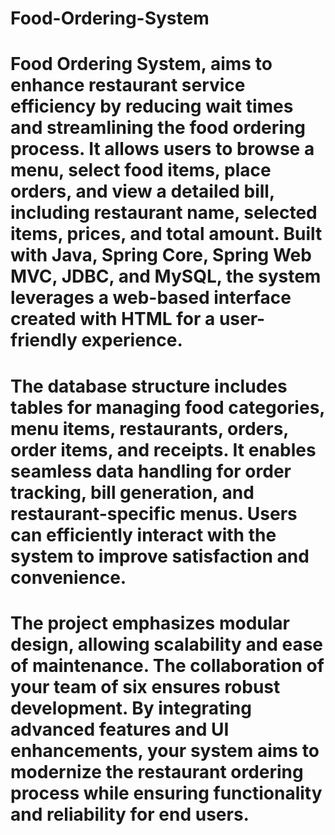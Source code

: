  # Food-Ordering-System




 # Food Ordering System, aims to enhance restaurant service efficiency by reducing wait times and streamlining the food ordering process. It allows users to browse a menu, select food items, place orders, and view a detailed bill, including restaurant name, selected items, prices, and total amount. Built with Java, Spring Core, Spring Web MVC, JDBC, and MySQL, the system leverages a web-based interface created with HTML for a user-friendly experience.

# The database structure includes tables for managing food categories, menu items, restaurants, orders, order items, and receipts. It enables seamless data handling for order tracking, bill generation, and restaurant-specific menus. Users can efficiently interact with the system to improve satisfaction and convenience.

# The project emphasizes modular design, allowing scalability and ease of maintenance. The collaboration of your team of six ensures robust development. By integrating advanced features and UI enhancements, your system aims to modernize the restaurant ordering process while ensuring functionality and reliability for end users.

<!--
# DB - Design...


-- Step 1: Create the new database
CREATE DATABASE FoodOrderingSystem;

-- Step 2: Use the new database
USE FoodOrderingSystem;

-- Step 3: Create tables in the correct order

-- Create the Customer table first, since it will be referenced by the Orders table
CREATE TABLE Customer (
    customer_id INT AUTO_INCREMENT PRIMARY KEY,
    customer_name VARCHAR(100) NOT NULL,
    password VARCHAR(255) NOT NULL, -- Storing hashed passwords
    mobile VARCHAR(15) NOT NULL UNIQUE,
    email VARCHAR(100) NOT NULL UNIQUE
);

-- Create the Restaurant table
CREATE TABLE Restaurant (
    restaurant_id INT AUTO_INCREMENT PRIMARY KEY,
    restaurant_name VARCHAR(100) NOT NULL
);

-- Create the Food_Category table
CREATE TABLE Food_Category (
    category_id INT AUTO_INCREMENT PRIMARY KEY,
    category_name VARCHAR(100) NOT NULL
);

-- Create the Menu table
CREATE TABLE Menu (
    item_id INT AUTO_INCREMENT PRIMARY KEY,
    item_name VARCHAR(100) NOT NULL,
    price DECIMAL(10, 2) NOT NULL,
    restaurant_id INT NOT NULL,
    category_id INT NOT NULL,
    FOREIGN KEY (restaurant_id) REFERENCES Restaurant(restaurant_id),
    FOREIGN KEY (category_id) REFERENCES Food_Category(category_id)
);

-- Create the Orders table, referencing Customer and Restaurant
CREATE TABLE Orders (
    order_id INT AUTO_INCREMENT PRIMARY KEY,
    ordered_time TIMESTAMP DEFAULT CURRENT_TIMESTAMP,
    restaurant_id INT NOT NULL,
    customer_id INT NOT NULL,
    total_amount DECIMAL(10, 2) NOT NULL,
    status VARCHAR(50) NOT NULL,
    FOREIGN KEY (restaurant_id) REFERENCES Restaurant(restaurant_id),
    FOREIGN KEY (customer_id) REFERENCES Customer(customer_id)
);

-- Create the Order_Items table, referencing Orders and Menu
CREATE TABLE Order_Items (
    order_item_id INT AUTO_INCREMENT PRIMARY KEY,
    order_id INT NOT NULL,
    item_id INT NOT NULL,
    quantity INT NOT NULL,
    amount DECIMAL(10, 2) NOT NULL,
    FOREIGN KEY (order_id) REFERENCES Orders(order_id),
    FOREIGN KEY (item_id) REFERENCES Menu(item_id)
);

-- Create the Receipt table, referencing Orders
CREATE TABLE Receipt (
    receipt_id INT AUTO_INCREMENT PRIMARY KEY,
    order_id INT NOT NULL,
    FOREIGN KEY (order_id) REFERENCES Orders(order_id)
);


INSERT INTO Customer (customer_name, password, mobile, email) VALUES
('Aarav Sharma', 'Aarav@123', '9876543210', 'aarav.sharma@gmail.com'),
('Aditi Gupta', 'Aditi@123', '9876543211', 'aditi.gupta@yahoo.com'),
('Vihaan Singh', 'Vihaan@123', '9876543212', 'vihaan.singh@outlook.com'),
('Ananya Verma', 'Ananya@123', '9876543213', 'ananya.verma@rediffmail.com'),
('Rohan Mehta', 'Rohan@123', '9876543214', 'rohan.mehta@gmail.com'),
('Isha Patel', 'Isha@123', '9876543215', 'isha.patel@yahoo.com'),
('Aryan Joshi', 'Aryan@123', '9876543216', 'aryan.joshi@outlook.com'),
('Kavya Das', 'Kavya@123', '9876543217', 'kavya.das@rediffmail.com'),
('Aditya Malhotra', 'Aditya@123', '9876543218', 'aditya.malhotra@gmail.com'),
('Sanya Bhatia', 'Sanya@123', '9876543219', 'sanya.bhatia@yahoo.com'),
('Yash Jain', 'Yash@123', '9876543220', 'yash.jain@outlook.com'),
('Meera Desai', 'Meera@123', '9876543221', 'meera.desai@rediffmail.com'),
('Dhruv Reddy', 'Dhruv@123', '9876543222', 'dhruv.reddy@gmail.com'),
('Riya Nair', 'Riya@123', '9876543223', 'riya.nair@yahoo.com'),
('Kabir Rao', 'Kabir@123', '9876543224', 'kabir.rao@outlook.com'),
('Tanya Iyer', 'Tanya@123', '9876543225', 'tanya.iyer@rediffmail.com'),
('Nikhil Menon', 'Nikhil@123', '9876543226', 'nikhil.menon@gmail.com'),
('Sneha Pillai', 'Sneha@123', '9876543227', 'sneha.pillai@yahoo.com'),
('Arjun Chawla', 'Arjun@123', '9876543228', 'arjun.chawla@outlook.com'),
('Simran Chopra', 'Simran@123', '9876543229', 'simran.chopra@rediffmail.com'),
('Rajesh Kumar', 'Rajesh@123', '9876543230', 'rajesh.kumar@gmail.com'),
('Pooja Singh', 'Pooja@123', '9876543231', 'pooja.singh@yahoo.com'),
('Kunal Sharma', 'Kunal@123', '9876543232', 'kunal.sharma@outlook.com'),
('Naina Gupta', 'Naina@123', '9876543233', 'naina.gupta@rediffmail.com'),
('Siddharth Patel', 'Siddharth@123', '9876543234', 'siddharth.patel@gmail.com'),
('Anjali Mehta', 'Anjali@123', '9876543235', 'anjali.mehta@yahoo.com'),
('Rohit Malhotra', 'Rohit@123', '9876543236', 'rohit.malhotra@outlook.com'),
('Priya Das', 'Priya@123', '9876543237', 'priya.das@rediffmail.com'),
('Ashish Joshi', 'Ashish@123', '9876543238', 'ashish.joshi@gmail.com'),
('Maya Bhatia', 'Maya@123', '9876543239', 'maya.bhatia@yahoo.com'),
('Saurabh Jain', 'Saurabh@123', '9876543240', 'saurabh.jain@outlook.com'),
('Ira Desai', 'Ira@123', '9876543241', 'ira.desai@rediffmail.com'),
('Harsh Reddy', 'Harsh@123', '9876543242', 'harsh.reddy@gmail.com'),
('Neha Nair', 'Neha@123', '9876543243', 'neha.nair@yahoo.com'),
('Manav Rao', 'Manav@123', '9876543244', 'manav.rao@outlook.com'),
('Pallavi Iyer', 'Pallavi@123', '9876543245', 'pallavi.iyer@rediffmail.com'),
('Vivek Menon', 'Vivek@123', '9876543246', 'vivek.menon@gmail.com'),
('Ruchi Pillai', 'Ruchi@123', '9876543247', 'ruchi.pillai@yahoo.com'),
('Samarth Chawla', 'Samarth@123', '9876543248', 'samarth.chawla@outlook.com'),
('Ayesha Chopra', 'Ayesha@123', '9876543249', 'ayesha.chopra@rediffmail.com'),
('Karan Kumar', 'Karan@123', '9876543250', 'karan.kumar@gmail.com'),
('Divya Singh', 'Divya@123', '9876543251', 'divya.singh@yahoo.com'),
('Varun Sharma', 'Varun@123', '9876543252', 'varun.sharma@outlook.com'),
('Snehal Gupta', 'Snehal@123', '9876543253', 'snehal.gupta@rediffmail.com'),
('Raghav Patel', 'Raghav@123', '9876543254', 'raghav.patel@gmail.com'),
('Saloni Mehta', 'Saloni@123', '9876543255', 'saloni.mehta@yahoo.com'),
('Tushar Malhotra', 'Tushar@123', '9876543256', 'tushar.malhotra@outlook.com'),
('Ishita Das', 'Ishita@123', '9876543257', 'ishita.das@rediffmail.com'),
('Akshay Joshi', 'Akshay@123', '9876543258', 'akshay.joshi@gmail.com'),
('Radhika Bhatia', 'Radhika@123', '9876543259', 'radhika.bhatia@yahoo.com'),
('Vikas Jain', 'Vikas@123', '9876543260', 'vikas.jain@outlook.com'),
('Ritu Desai', 'Ritu@123', '9876543261', 'ritu.desai@rediffmail.com'),
('Keshav Reddy', 'Keshav@123', '9876543262', 'keshav.reddy@gmail.com'),
('Payal Nair', 'Payal@123', '9876543263', 'payal.nair@yahoo.com'),
('Arman Rao', 'Arman@123', '9876543264', 'arman.rao@outlook.com'),
('Sonal Iyer', 'Sonal@123', '9876543265', 'sonal.iyer@rediffmail.com');

select * from Customer;

INSERT INTO Food_Category (category_name) VALUES 
('Biryanis'),
('Curries'),
('Snacks'),
('Sweets'),
('Breakfast'),
('Rice Dishes'),
('Street Food'),
('Chutneys'),
('Dosas'),
('Breads'),
('Soups'),
('Pasta'),
('Pizzas'),
('Beverages'),
('Salads'),
('Seafood'),
('Sandwiches'),
('Grills'),
('Burgers'),
('Wraps'),
('Desserts'),
('Ice Creams'),
('Fruits'),
('Appetizers'),
('Vegetarian'),
('Shakes'),
('Mocktails'),
('Smoothies'),
('Waffles'),
('Noodles'),
('Fried Rice'),
('Tandoori'),
('Rolls'),
('Pickles'),
('Spicy Curries'),
('Hot Drinks'),
('Cold Drinks'),
('Pastries'),
('Muffins'),
('Cupcakes'),
('Healthy Bowls'),
('Kebabs'),
('Meat Platters'),
('Sushi'),
('Roti'),
('Pakoras'),
('Dumplings'),
('Chaats'),
('Idlis'),
('Pancakes'),
('Stews'),
('Casseroles'),
('Pies'),
('Tarts'),
('Gourmet Platters'),
('Falafels'),
('Stuffed Parathas'),
('Gravy Dishes'),
('Baked Goods'),
('Croissants'),
('Tacos'),
('Nachos'),
('Quesadillas'),
('Spring Rolls'),
('Hot Pot'),
('Crepes'),
('Barbecue'),
('Steaks'),
('Brownies'),
('Energy Bars'),
('Healthy Salads'),
('Mediterranean Dishes'),
('Asian Delights'),
('Fusion Foods');

INSERT INTO Restaurant (restaurant_name) VALUES 
('Hyderabad House'),
('Spicy Delight'),
('Kakatiya Dhaba'),
('Nizami Biryani House'),
('Deccan Spice'),
('Nandini Restaurant'),
('Royal Restaurant'),
('Chennai Chettinad'),
('Biryani Blues'),
('Tandoor Villa'),

('Saffron Kitchen'),
('Taste of Hyderabad'),
('Zaiqa Restaurant'),
('Grill House'),
('Biryani King'),
('Curry Leaf'),
('Saffron Flavors'),
('Deccan Food Court'),
('Hyderabadi Zaika'),
('Biryani Paradise'),

('Tandoori Nights'),
('Spice Route'),
('Hyderabad Tadka'),
('Biryani Hut'),
('Golden Harvest'),
('Salad Express'),
('Karan Kitchen'),
('Kadai Corner'),
('Grill Junction'),
('Dining Delight'),

('Flavor Fusion'),
('Spice It Up'),
('Delicious Dishes'),
('Chutney Street'),
('Foodie Heaven'),
('Eat Street'),
('Culinary Corner'),
('Ruchi Restaurant'),
('Taste Junction'),
('The Biryani Project'),

('Paradise Restro'),
('Masala Magic'),
('Shahi Darbar'),
('Curry Paradise'),
('Kitchen Express'),
('Food Fusion'),
('Zaiqa e Hyderabad'),
('Nizam Delight'),
('Punjabi Kitchen'),
('Hyderabadi Thali'),

('Bawarchi Delight'),
('Pista House'),
('Mehfil Restaurant'),
('Shadab Hotel'),
('Four Seasons'),
('Sarvi Bakers and Restaurant'),
('Hotel Grand'),
('Café Bahar'),
('Alpha Hotel'),
('Paradise Biryani'),

('Biryani by Kilo'),
('Chicha’s'),
('Pakwaan Grand'),
('Mandil Restaurant'),
('Royal Spice Kitchen'),
('Minerva Grand'),
('Hotel Green Park'),
('Sultan’s Kitchen'),
('Charminar Dine Inn'),
('Taste of Deccan'),

('Malgudi Days'),
('Gufaa Ohri’s'),
('Jewel of Nizam'),
('Firdaus'),
('Golconda Pavilion'),
('The Water Front'),
('Karachi Bakery Café'),
('The Fisherman’s Wharf'),
('Vivaha Bhojanambu'),
('Ohri’s Tansen'),

('Deccan Pavilion'),
('Mandi King'),
('Biryani Zone'),
('Zaika Hyderabadi'),
('Mehboob’s Kitchen'),
('Hotel Ajwa'),
('Chai Pani'),
('Irani Chai Café'),
('The Masala House'),
('Ruh Biryani'),

('Dawat-e-Khaas'),
('Shahi Degh'),
('Patiala Junction'),
('Nawab’s Feast'),
('Moghal’s Delight'),
('Zaika Zaaviya'),
('Deccan Delights'),
('Dil-E-Nawab'),
('The Spicy Affair'),
('Dine-In Deccan'),

('Haleem Junction'),
('Falaknuma Flavors'),
('King’s Kitchen'),
('Pearl City Biryani'),
('Charminar Treats'),
('Old City Feast'),
('Qutb Shahi Kitchen'),
('Begum’s Biryani'),
('Irani Delight'),
('Shahi Bhojan'),

('Hyderabad Treat'),
('Deccan Aroma'),
('Royal Zaika'),
('Zahedi’s Kitchen'),
('Shan-e-Hyderabad'),
('Nawab’s Delight'),
('Legacy of Nizams'),
('Biryani Express'),
('Deccan Heritage Kitchen'),
('Golden Hyderabadi Flavors');


-- Insert Menu Items for Restaurants

INSERT INTO Menu (item_name, price, restaurant_id, category_id) VALUES
-- For Biryani Restaurants
('Hyderabadi Biryani', 320.00, 1, 1),
('Dum Biryani', 350.00, 2, 1),
('Egg Biryani', 250.00, 3, 1),
('Mutton Biryani', 400.00, 4, 1),
('Paneer Biryani', 280.00, 5, 1),
('Keema Biryani', 330.00, 6, 1),
('Prawn Biryani', 350.00, 7, 1),
('Ambur Biryani', 310.00, 8, 1),
('Veg Biryani', 220.00, 9, 1),
('Chicken Biryani', 330.00, 10, 1),

-- For Curry Restaurants
('Chicken Curry', 280.00, 11, 2),
('Mutton Curry', 350.00, 12, 2),
('Paneer Butter Masala', 220.00, 13, 2),
('Dal Tadka', 160.00, 14, 2),
('Prawn Curry', 380.00, 15, 2),
('Fish Curry', 350.00, 16, 2),
('Kadai Chicken', 290.00, 17, 2),
('Shahi Paneer', 260.00, 18, 2),
('Chettinad Curry', 300.00, 19, 2),
('Methi Thepla Curry', 220.00, 20, 2),

-- For Snacks and Street Food Restaurants
('Pani Puri', 50.00, 21, 3),
('Vada Pav', 40.00, 22, 3),
('Bhel Puri', 60.00, 23, 3),
('Aloo Tikki', 90.00, 24, 3),
('Dahi Puri', 80.00, 25, 3),
('Masala Fries', 120.00, 26, 3),
('Pav Bhaji', 110.00, 27, 3),
('Samosa', 50.00, 28, 3),
('Corn and Cheese Balls', 140.00, 29, 3),
('Chaat', 100.00, 30, 3),

-- For Sweets Restaurants
('Rasgulla', 50.00, 31, 4),
('Gulab Jamun', 60.00, 32, 4),
('Mysore Pak', 120.00, 33, 4),
('Ladoo', 60.00, 34, 4),
('Barfi', 100.00, 35, 4),
('Peda', 80.00, 36, 4),
('Kaju Katli', 150.00, 37, 4),
('Jalebi', 70.00, 38, 4),
('Halwa', 90.00, 39, 4),
('Rabri', 100.00, 40, 4),

-- For Breakfast Restaurants
('Masala Dosa', 120.00, 41, 5),
('Idli Sambar', 80.00, 42, 5),
('Upma', 70.00, 43, 5),
('Poha', 60.00, 44, 5),
('Aloo Paratha', 90.00, 45, 5),
('Puri Bhaji', 100.00, 46, 5),
('Chole Bhature', 130.00, 47, 5),
('Oats', 80.00, 48, 5),
('Pancakes', 150.00, 49, 5),
('French Toast', 140.00, 50, 5),

-- For Rice Dishes Restaurants
('Fried Rice', 150.00, 1, 6),
('Sambar Rice', 120.00, 2, 6),
('Tomato Rice', 110.00, 3, 6),
('Puliyodarai', 100.00, 4, 6),
('Bisi Bele Bath', 120.00, 5, 6),
('Veg Pulao', 140.00, 6, 6),
('Lemon Rice', 110.00, 7, 6),
('Curd Rice', 100.00, 8, 6),
('Khichdi', 90.00, 9, 6),
('Tamarind Rice', 130.00, 10, 6),

-- For Grills Restaurants
('Tandoori Chicken', 250.00, 11, 7),
('Paneer Tikka', 220.00, 12, 7),
('Seekh Kebab', 280.00, 13, 7),
('Shami Kebab', 200.00, 14, 7),
('Tandoori Prawns', 300.00, 15, 7),
('Chicken Malai Tikka', 230.00, 16, 7),
('Grilled Fish', 350.00, 17, 7),
('Chicken Tikka', 220.00, 18, 7),
('Mutton Seekh Kebab', 280.00, 19, 7),
('Grilled Paneer', 220.00, 20, 7),

-- For Sandwiches Restaurants
('Veg Sandwich', 100.00, 21, 8),
('Cheese Sandwich', 120.00, 22, 8),
('Club Sandwich', 140.00, 23, 8),
('Grilled Veg Sandwich', 150.00, 24, 8),
('Grilled Cheese Sandwich', 180.00, 25, 8),
('Chicken Sandwich', 200.00, 26, 8),
('Chicken Cheese Sandwich', 220.00, 27, 8),
('Prawn Sandwich', 250.00, 28, 8),
('Egg Sandwich', 150.00, 29, 8),
('Tuna Sandwich', 240.00, 30, 8),

-- For Wraps Restaurants
('Chicken Shawarma', 220.00, 31, 9),
('Veg Wrap', 180.00, 32, 9),
('Paneer Wrap', 200.00, 33, 9),
('Falafel Wrap', 180.00, 34, 9),
('Mutton Shawarma', 250.00, 35, 9),
('Prawn Wrap', 280.00, 36, 9),
('Kebabs Wrap', 200.00, 37, 9),
('Chicken Caesar Wrap', 240.00, 38, 9),
('BBQ Chicken Wrap', 260.00, 39, 9),
('Grilled Veg Wrap', 220.00, 40, 9),

-- For Tacos and Nachos Restaurants
('Chicken Tacos', 180.00, 41, 10),
('Veg Tacos', 160.00, 42, 10),
('Fish Tacos', 220.00, 43, 10),
('Prawn Tacos', 250.00, 44, 10),
('Beef Tacos', 280.00, 45, 10),
('Cheese Nachos', 120.00, 46, 10),
('Beef Nachos', 140.00, 47, 10),
('Chicken Nachos', 150.00, 48, 10),
('Veg Nachos', 100.00, 49, 10),
('Loaded Nachos', 160.00, 50, 10);

INSERT INTO Orders (restaurant_id, customer_id, total_amount, status) VALUES
(1, 1, 1000.00, 'Completed'),
(1, 2, 1200.00, 'Pending'),
(1, 3, 900.00, 'Completed'),
(1, 4, 950.00, 'Cancelled'),
(1, 5, 1100.00, 'Completed'),
(1, 6, 1300.00, 'Pending'),
(1, 7, 850.00, 'Completed'),
(1, 8, 700.00, 'Completed'),
(1, 9, 950.00, 'Cancelled'),
(1, 10, 800.00, 'Completed'),

(2, 11, 1000.00, 'Completed'),
(2, 12, 1200.00, 'Pending'),
(2, 13, 900.00, 'Completed'),
(2, 14, 950.00, 'Cancelled'),
(2, 15, 1100.00, 'Completed'),
(2, 16, 1300.00, 'Pending'),
(2, 17, 850.00, 'Completed'),
(2, 18, 700.00, 'Completed'),
(2, 19, 950.00, 'Cancelled'),
(2, 20, 800.00, 'Completed'),

(3, 21, 1000.00, 'Completed'),
(3, 22, 1200.00, 'Pending'),
(3, 23, 900.00, 'Completed'),
(3, 24, 950.00, 'Cancelled'),
(3, 25, 1100.00, 'Completed'),
(3, 26, 1300.00, 'Pending'),
(3, 27, 850.00, 'Completed'),
(3, 28, 700.00, 'Completed'),
(3, 29, 950.00, 'Cancelled'),
(3, 30, 800.00, 'Completed'),

(4, 31, 1000.00, 'Completed'),
(4, 32, 1200.00, 'Pending'),
(4, 33, 900.00, 'Completed'),
(4, 34, 950.00, 'Cancelled'),
(4, 35, 1100.00, 'Completed'),
(4, 36, 1300.00, 'Pending'),
(4, 37, 850.00, 'Completed'),
(4, 38, 700.00, 'Completed'),
(4, 39, 950.00, 'Cancelled'),
(4, 40, 800.00, 'Completed'),

(5, 41, 1000.00, 'Completed'),
(5, 42, 1200.00, 'Pending'),
(5, 43, 900.00, 'Completed'),
(5, 44, 950.00, 'Cancelled'),
(5, 45, 1100.00, 'Completed'),
(5, 46, 1300.00, 'Pending'),
(5, 47, 850.00, 'Completed'),
(5, 48, 700.00, 'Completed'),
(5, 49, 950.00, 'Cancelled'),
(5, 50, 800.00, 'Completed'),

(6, 1, 1000.00, 'Completed'),
(6, 2, 1200.00, 'Pending'),
(6, 3, 900.00, 'Completed'),
(6, 4, 950.00, 'Cancelled'),
(6, 5, 1100.00, 'Completed'),
(6, 6, 1300.00, 'Pending'),
(6, 7, 850.00, 'Completed'),
(6, 8, 700.00, 'Completed'),
(6, 9, 950.00, 'Cancelled'),
(6, 10, 800.00, 'Completed'),



(7, 11, 1000.00, 'Completed'),
(7, 12, 1200.00, 'Pending'),
(7, 13, 900.00, 'Completed'),
(7, 14, 950.00, 'Cancelled'),
(7, 15, 1100.00, 'Completed'),
(7, 16, 1300.00, 'Pending'),
(7, 17, 850.00, 'Completed'),
(7, 18, 700.00, 'Completed'),
(7, 19, 950.00, 'Cancelled'),
(7, 20, 800.00, 'Completed');


-- For Restaurant 7
INSERT INTO Orders (restaurant_id, customer_id, total_amount, status) VALUES
(7, 1, 1000.00, 'Completed'),
(7, 2, 1200.00, 'Pending'),
(7, 3, 900.00, 'Completed'),
(7, 4, 950.00, 'Cancelled'),
(7, 5, 1100.00, 'Completed'),
(7, 6, 1300.00, 'Pending'),
(7, 7, 850.00, 'Completed'),
(7, 8, 700.00, 'Completed'),
(7, 9, 950.00, 'Cancelled'),
(7, 10, 800.00, 'Completed'),

-- For Restaurant 8
(8, 11, 1000.00, 'Completed'),
(8, 12, 1200.00, 'Pending'),
(8, 13, 900.00, 'Completed'),
(8, 14, 950.00, 'Cancelled'),
(8, 15, 1100.00, 'Completed'),
(8, 16, 1300.00, 'Pending'),
(8, 17, 850.00, 'Completed'),
(8, 18, 700.00, 'Completed'),
(8, 19, 950.00, 'Cancelled'),
(8, 20, 800.00, 'Completed'),

-- For Restaurant 9
(9, 21, 1000.00, 'Completed'),
(9, 22, 1200.00, 'Pending'),
(9, 23, 900.00, 'Completed'),
(9, 24, 950.00, 'Cancelled'),
(9, 25, 1100.00, 'Completed'),
(9, 26, 1300.00, 'Pending'),
(9, 27, 850.00, 'Completed'),
(9, 28, 700.00, 'Completed'),
(9, 29, 950.00, 'Cancelled'),
(9, 30, 800.00, 'Completed'),

-- For Restaurant 10
(10, 31, 1000.00, 'Completed'),
(10, 32, 1200.00, 'Pending'),
(10, 33, 900.00, 'Completed'),
(10, 34, 950.00, 'Cancelled'),
(10, 35, 1100.00, 'Completed'),
(10, 36, 1300.00, 'Pending'),
(10, 37, 850.00, 'Completed'),
(10, 38, 700.00, 'Completed'),
(10, 39, 950.00, 'Cancelled'),
(10, 40, 800.00, 'Completed'),

-- Repeat similarly for Restaurant 11 to 50
(11, 41, 1000.00, 'Completed'),
(11, 42, 1200.00, 'Pending'),
(11, 43, 900.00, 'Completed'),
(11, 44, 950.00, 'Cancelled'),
(11, 45, 1100.00, 'Completed'),
(11, 46, 1300.00, 'Pending'),
(11, 47, 850.00, 'Completed'),
(11, 48, 700.00, 'Completed'),
(11, 49, 950.00, 'Cancelled'),
(11, 50, 800.00, 'Completed'),

(12, 1, 1000.00, 'Completed'),
(12, 2, 1200.00, 'Pending'),
(12, 3, 900.00, 'Completed'),
(12, 4, 950.00, 'Cancelled'),
(12, 5, 1100.00, 'Completed'),
(12, 6, 1300.00, 'Pending'),
(12, 7, 850.00, 'Completed'),
(12, 8, 700.00, 'Completed'),
(12, 9, 950.00, 'Cancelled'),
(12, 10, 800.00, 'Completed'),


(13, 11, 1000.00, 'Completed'),
(13, 12, 1200.00, 'Pending'),
(13, 13, 900.00, 'Completed'),
(13, 14, 950.00, 'Cancelled'),
(13, 15, 1100.00, 'Completed'),
(13, 16, 1300.00, 'Pending'),
(13, 17, 850.00, 'Completed'),
(13, 18, 700.00, 'Completed'),
(13, 19, 950.00, 'Cancelled'),
(13, 20, 800.00, 'Completed');

-- For Restaurant 14
INSERT INTO Orders (restaurant_id, customer_id, total_amount, status) VALUES
(14, 1, 1000.00, 'Completed'),
(14, 2, 1200.00, 'Pending'),
(14, 3, 900.00, 'Completed'),
(14, 4, 950.00, 'Cancelled'),
(14, 5, 1100.00, 'Completed'),
(14, 6, 1300.00, 'Pending'),
(14, 7, 850.00, 'Completed'),
(14, 8, 700.00, 'Completed'),
(14, 9, 950.00, 'Cancelled'),
(14, 10, 800.00, 'Completed'),

-- For Restaurant 15
(15, 11, 1000.00, 'Completed'),
(15, 12, 1200.00, 'Pending'),
(15, 13, 900.00, 'Completed'),
(15, 14, 950.00, 'Cancelled'),
(15, 15, 1100.00, 'Completed'),
(15, 16, 1300.00, 'Pending'),
(15, 17, 850.00, 'Completed'),
(15, 18, 700.00, 'Completed'),
(15, 19, 950.00, 'Cancelled'),
(15, 20, 800.00, 'Completed'),

-- For Restaurant 16
(16, 21, 1000.00, 'Completed'),
(16, 22, 1200.00, 'Pending'),
(16, 23, 900.00, 'Completed'),
(16, 24, 950.00, 'Cancelled'),
(16, 25, 1100.00, 'Completed'),
(16, 26, 1300.00, 'Pending'),
(16, 27, 850.00, 'Completed'),
(16, 28, 700.00, 'Completed'),
(16, 29, 950.00, 'Cancelled'),
(16, 30, 800.00, 'Completed'),

-- For Restaurant 17
(17, 31, 1000.00, 'Completed'),
(17, 32, 1200.00, 'Pending'),
(17, 33, 900.00, 'Completed'),
(17, 34, 950.00, 'Cancelled'),
(17, 35, 1100.00, 'Completed'),
(17, 36, 1300.00, 'Pending'),
(17, 37, 850.00, 'Completed'),
(17, 38, 700.00, 'Completed'),
(17, 39, 950.00, 'Cancelled'),
(17, 40, 800.00, 'Completed'),

-- For Restaurant 18
(18, 41, 1000.00, 'Completed'),
(18, 42, 1200.00, 'Pending'),
(18, 43, 900.00, 'Completed'),
(18, 44, 950.00, 'Cancelled'),
(18, 45, 1100.00, 'Completed'),
(18, 46, 1300.00, 'Pending'),
(18, 47, 850.00, 'Completed'),
(18, 48, 700.00, 'Completed'),
(18, 49, 950.00, 'Cancelled'),
(18, 50, 800.00, 'Completed'),

-- For Restaurant 19
(19, 1, 1000.00, 'Completed'),
(19, 2, 1200.00, 'Pending'),
(19, 3, 900.00, 'Completed'),
(19, 4, 950.00, 'Cancelled'),
(19, 5, 1100.00, 'Completed'),
(19, 6, 1300.00, 'Pending'),
(19, 7, 850.00, 'Completed'),
(19, 8, 700.00, 'Completed'),
(19, 9, 950.00, 'Cancelled'),
(19, 10, 800.00, 'Completed'),

-- For Restaurant 20
(20, 11, 1000.00, 'Completed'),
(20, 12, 1200.00, 'Pending'),
(20, 13, 900.00, 'Completed'),
(20, 14, 950.00, 'Cancelled'),
(20, 15, 1100.00, 'Completed'),
(20, 16, 1300.00, 'Pending'),
(20, 17, 850.00, 'Completed'),
(20, 18, 700.00, 'Completed'),
(20, 19, 950.00, 'Cancelled'),
(20, 20, 800.00, 'Completed'),

-- For Restaurant 21
(21, 21, 1000.00, 'Completed'),
(21, 22, 1200.00, 'Pending'),
(21, 23, 900.00, 'Completed'),
(21, 24, 950.00, 'Cancelled'),
(21, 25, 1100.00, 'Completed'),
(21, 26, 1300.00, 'Pending'),
(21, 27, 850.00, 'Completed'),
(21, 28, 700.00, 'Completed'),
(21, 29, 950.00, 'Cancelled'),
(21, 30, 800.00, 'Completed'),

-- For Restaurant 22
(22, 31, 1000.00, 'Completed'),
(22, 32, 1200.00, 'Pending'),
(22, 33, 900.00, 'Completed'),
(22, 34, 950.00, 'Cancelled'),
(22, 35, 1100.00, 'Completed'),
(22, 36, 1300.00, 'Pending'),
(22, 37, 850.00, 'Completed'),
(22, 38, 700.00, 'Completed'),
(22, 39, 950.00, 'Cancelled'),
(22, 40, 800.00, 'Completed'),



(23, 41, 1000.00, 'Completed'),
(23, 42, 1200.00, 'Pending'),
(23, 43, 900.00, 'Completed'),
(23, 44, 950.00, 'Cancelled'),
(23, 45, 1100.00, 'Completed'),
(23, 46, 1300.00, 'Pending'),
(23, 47, 850.00, 'Completed'),
(23, 48, 700.00, 'Completed'),
(23, 49, 950.00, 'Cancelled'),
(23, 50, 800.00, 'Completed');

-- For Restaurant 24
INSERT INTO Orders (restaurant_id, customer_id, total_amount, status) VALUES
(24, 1, 1000.00, 'Completed'),
(24, 2, 1200.00, 'Pending'),
(24, 3, 900.00, 'Completed'),
(24, 4, 950.00, 'Cancelled'),
(24, 5, 1100.00, 'Completed'),
(24, 6, 1300.00, 'Pending'),
(24, 7, 850.00, 'Completed'),
(24, 8, 700.00, 'Completed'),
(24, 9, 950.00, 'Cancelled'),
(24, 10, 800.00, 'Completed'),

-- For Restaurant 25
(25, 11, 1000.00, 'Completed'),
(25, 12, 1200.00, 'Pending'),
(25, 13, 900.00, 'Completed'),
(25, 14, 950.00, 'Cancelled'),
(25, 15, 1100.00, 'Completed'),
(25, 16, 1300.00, 'Pending'),
(25, 17, 850.00, 'Completed'),
(25, 18, 700.00, 'Completed'),
(25, 19, 950.00, 'Cancelled'),
(25, 20, 800.00, 'Completed'),

-- For Restaurant 26
(26, 21, 1000.00, 'Completed'),
(26, 22, 1200.00, 'Pending'),
(26, 23, 900.00, 'Completed'),
(26, 24, 950.00, 'Cancelled'),
(26, 25, 1100.00, 'Completed'),
(26, 26, 1300.00, 'Pending'),
(26, 27, 850.00, 'Completed'),
(26, 28, 700.00, 'Completed'),
(26, 29, 950.00, 'Cancelled'),
(26, 30, 800.00, 'Completed'),

-- For Restaurant 27
(27, 31, 1000.00, 'Completed'),
(27, 32, 1200.00, 'Pending'),
(27, 33, 900.00, 'Completed'),
(27, 34, 950.00, 'Cancelled'),
(27, 35, 1100.00, 'Completed'),
(27, 36, 1300.00, 'Pending'),
(27, 37, 850.00, 'Completed'),
(27, 38, 700.00, 'Completed'),
(27, 39, 950.00, 'Cancelled'),
(27, 40, 800.00, 'Completed'),

-- For Restaurant 28
(28, 41, 1000.00, 'Completed'),
(28, 42, 1200.00, 'Pending'),
(28, 43, 900.00, 'Completed'),
(28, 44, 950.00, 'Cancelled'),
(28, 45, 1100.00, 'Completed'),
(28, 46, 1300.00, 'Pending'),
(28, 47, 850.00, 'Completed'),
(28, 48, 700.00, 'Completed'),
(28, 49, 950.00, 'Cancelled'),
(28, 50, 800.00, 'Completed'),

-- For Restaurant 29
(29, 1, 1000.00, 'Completed'),
(29, 2, 1200.00, 'Pending'),
(29, 3, 900.00, 'Completed'),
(29, 4, 950.00, 'Cancelled'),
(29, 5, 1100.00, 'Completed'),
(29, 6, 1300.00, 'Pending'),
(29, 7, 850.00, 'Completed'),
(29, 8, 700.00, 'Completed'),
(29, 9, 950.00, 'Cancelled'),
(29, 10, 800.00, 'Completed'),

-- For Restaurant 30
(30, 11, 1000.00, 'Completed'),
(30, 12, 1200.00, 'Pending'),
(30, 13, 900.00, 'Completed'),
(30, 14, 950.00, 'Cancelled'),
(30, 15, 1100.00, 'Completed'),
(30, 16, 1300.00, 'Pending'),
(30, 17, 850.00, 'Completed'),
(30, 18, 700.00, 'Completed'),
(30, 19, 950.00, 'Cancelled'),
(30, 20, 800.00, 'Completed'),

-- For Restaurant 31
(31, 21, 1000.00, 'Completed'),
(31, 22, 1200.00, 'Pending'),
(31, 23, 900.00, 'Completed'),
(31, 24, 950.00, 'Cancelled'),
(31, 25, 1100.00, 'Completed'),
(31, 26, 1300.00, 'Pending'),
(31, 27, 850.00, 'Completed'),
(31, 28, 700.00, 'Completed'),
(31, 29, 950.00, 'Cancelled'),
(31, 30, 800.00, 'Completed'),

-- For Restaurant 32
(32, 31, 1000.00, 'Completed'),
(32, 32, 1200.00, 'Pending'),
(32, 33, 900.00, 'Completed'),
(32, 34, 950.00, 'Cancelled'),
(32, 35, 1100.00, 'Completed'),
(32, 36, 1300.00, 'Pending'),
(32, 37, 850.00, 'Completed'),
(32, 38, 700.00, 'Completed'),
(32, 39, 950.00, 'Cancelled'),
(32, 40, 800.00, 'Completed'),


(33, 41, 1000.00, 'Completed'),
(33, 42, 1200.00, 'Pending'),
(33, 43, 900.00, 'Completed'),
(33, 44, 950.00, 'Cancelled'),
(33, 45, 1100.00, 'Completed'),
(33, 46, 1300.00, 'Pending'),
(33, 47, 850.00, 'Completed'),
(33, 48, 700.00, 'Completed'),
(33, 49, 950.00, 'Cancelled'),
(33, 50, 800.00, 'Completed');

-- For Restaurant 34
INSERT INTO Orders (restaurant_id, customer_id, total_amount, status) VALUES
(34, 1, 1000.00, 'Completed'),
(34, 2, 1200.00, 'Pending'),
(34, 3, 900.00, 'Completed'),
(34, 4, 950.00, 'Cancelled'),
(34, 5, 1100.00, 'Completed'),
(34, 6, 1300.00, 'Pending'),
(34, 7, 850.00, 'Completed'),
(34, 8, 700.00, 'Completed'),
(34, 9, 950.00, 'Cancelled'),
(34, 10, 800.00, 'Completed'),

-- For Restaurant 35
(35, 11, 1000.00, 'Completed'),
(35, 12, 1200.00, 'Pending'),
(35, 13, 900.00, 'Completed'),
(35, 14, 950.00, 'Cancelled'),
(35, 15, 1100.00, 'Completed'),
(35, 16, 1300.00, 'Pending'),
(35, 17, 850.00, 'Completed'),
(35, 18, 700.00, 'Completed'),
(35, 19, 950.00, 'Cancelled'),
(35, 20, 800.00, 'Completed'),

-- For Restaurant 36
(36, 21, 1000.00, 'Completed'),
(36, 22, 1200.00, 'Pending'),
(36, 23, 900.00, 'Completed'),
(36, 24, 950.00, 'Cancelled'),
(36, 25, 1100.00, 'Completed'),
(36, 26, 1300.00, 'Pending'),
(36, 27, 850.00, 'Completed'),
(36, 28, 700.00, 'Completed'),
(36, 29, 950.00, 'Cancelled'),
(36, 30, 800.00, 'Completed'),

-- For Restaurant 37
(37, 31, 1000.00, 'Completed'),
(37, 32, 1200.00, 'Pending'),
(37, 33, 900.00, 'Completed'),
(37, 34, 950.00, 'Cancelled'),
(37, 35, 1100.00, 'Completed'),
(37, 36, 1300.00, 'Pending'),
(37, 37, 850.00, 'Completed'),
(37, 38, 700.00, 'Completed'),
(37, 39, 950.00, 'Cancelled'),
(37, 40, 800.00, 'Completed'),

-- For Restaurant 38
(38, 41, 1000.00, 'Completed'),
(38, 42, 1200.00, 'Pending'),
(38, 43, 900.00, 'Completed'),
(38, 44, 950.00, 'Cancelled'),
(38, 45, 1100.00, 'Completed'),
(38, 46, 1300.00, 'Pending'),
(38, 47, 850.00, 'Completed'),
(38, 48, 700.00, 'Completed'),
(38, 49, 950.00, 'Cancelled'),
(38, 50, 800.00, 'Completed'),

-- For Restaurant 39
(39, 1, 1000.00, 'Completed'),
(39, 2, 1200.00, 'Pending'),
(39, 3, 900.00, 'Completed'),
(39, 4, 950.00, 'Cancelled'),
(39, 5, 1100.00, 'Completed'),
(39, 6, 1300.00, 'Pending'),
(39, 7, 850.00, 'Completed'),
(39, 8, 700.00, 'Completed'),
(39, 9, 950.00, 'Cancelled'),
(39, 10, 800.00, 'Completed'),

-- For Restaurant 40
(40, 11, 1000.00, 'Completed'),
(40, 12, 1200.00, 'Pending'),
(40, 13, 900.00, 'Completed'),
(40, 14, 950.00, 'Cancelled'),
(40, 15, 1100.00, 'Completed'),
(40, 16, 1300.00, 'Pending'),
(40, 17, 850.00, 'Completed'),
(40, 18, 700.00, 'Completed'),
(40, 19, 950.00, 'Cancelled'),
(40, 20, 800.00, 'Completed'),

-- For Restaurant 41
(41, 21, 1000.00, 'Completed'),
(41, 22, 1200.00, 'Pending'),
(41, 23, 900.00, 'Completed'),
(41, 24, 950.00, 'Cancelled'),
(41, 25, 1100.00, 'Completed'),
(41, 26, 1300.00, 'Pending'),
(41, 27, 850.00, 'Completed'),
(41, 28, 700.00, 'Completed'),
(41, 29, 950.00, 'Cancelled'),
(41, 30, 800.00, 'Completed'),

-- For Restaurant 42
(42, 31, 1000.00, 'Completed'),
(42, 32, 1200.00, 'Pending'),
(42, 33, 900.00, 'Completed'),
(42, 34, 950.00, 'Cancelled'),
(42, 35, 1100.00, 'Completed'),
(42, 36, 1300.00, 'Pending'),
(42, 37, 850.00, 'Completed'),
(42, 38, 700.00, 'Completed'),
(42, 39, 950.00, 'Cancelled'),
(42, 40, 800.00, 'Completed'),

-- For Restaurant 43
(43, 41, 1000.00, 'Completed'),
(43, 42, 1200.00, 'Pending'),
(43, 43, 900.00, 'Completed'),
(43, 44, 950.00, 'Cancelled'),
(43, 45, 1100.00, 'Completed'),
(43, 46, 1300.00, 'Pending'),
(43, 47, 850.00, 'Completed'),
(43, 48, 700.00, 'Completed'),
(43, 49, 950.00, 'Cancelled'),
(43, 50, 800.00, 'Completed'),

-- For Restaurant 44
(44, 1, 1000.00, 'Completed'),
(44, 2, 1200.00, 'Pending'),
(44, 3, 900.00, 'Completed'),
(44, 4, 950.00, 'Cancelled'),
(44, 5, 1100.00, 'Completed'),
(44, 6, 1300.00, 'Pending'),
(44, 7, 850.00, 'Completed'),
(44, 8, 700.00, 'Completed'),
(44, 9, 950.00, 'Cancelled'),
(44, 10, 800.00, 'Completed'),

-- For Restaurant 45
(45, 11, 1000.00, 'Completed'),
(45, 12, 1200.00, 'Pending'),
(45, 13, 900.00, 'Completed'),
(45, 14, 950.00, 'Cancelled'),
(45, 15, 1100.00, 'Completed'),
(45, 16, 1300.00, 'Pending'),
(45, 17, 850.00, 'Completed'),
(45, 18, 700.00, 'Completed'),
(45, 19, 950.00, 'Cancelled'),
(45, 20, 800.00, 'Completed'),

-- For Restaurant 46
(46, 21, 1000.00, 'Completed'),
(46, 22, 1200.00, 'Pending'),
(46, 23, 900.00, 'Completed'),
(46, 24, 950.00, 'Cancelled'),
(46, 25, 1100.00, 'Completed'),
(46, 26, 1300.00, 'Pending'),
(46, 27, 850.00, 'Completed'),
(46, 28, 700.00, 'Completed'),
(46, 29, 950.00, 'Cancelled'),
(46, 30, 800.00, 'Completed'),

-- For Restaurant 47
(47, 31, 1000.00, 'Completed'),
(47, 32, 1200.00, 'Pending'),
(47, 33, 900.00, 'Completed'),
(47, 34, 950.00, 'Cancelled'),
(47, 35, 1100.00, 'Completed'),
(47, 36, 1300.00, 'Pending'),
(47, 37, 850.00, 'Completed'),
(47, 38, 700.00, 'Completed'),
(47, 39, 950.00, 'Cancelled'),
(47, 40, 800.00, 'Completed'),

-- For Restaurant 48
(48, 41, 1000.00, 'Completed'),
(48, 42, 1200.00, 'Pending'),
(48, 43, 900.00, 'Completed'),
(48, 44, 950.00, 'Cancelled'),
(48, 45, 1100.00, 'Completed'),
(48, 46, 1300.00, 'Pending'),
(48, 47, 850.00, 'Completed'),
(48, 48, 700.00, 'Completed'),
(48, 49, 950.00, 'Cancelled'),
(48, 50, 800.00, 'Completed'),

-- For Restaurant 49
(49, 1, 1000.00, 'Completed'),
(49, 2, 1200.00, 'Pending'),
(49, 3, 900.00, 'Completed'),
(49, 4, 950.00, 'Cancelled'),
(49, 5, 1100.00, 'Completed'),
(49, 6, 1300.00, 'Pending'),
(49, 7, 850.00, 'Completed'),
(49, 8, 700.00, 'Completed'),
(49, 9, 950.00, 'Cancelled'),
(49, 10, 800.00, 'Completed'),

-- For Restaurant 50
(50, 11, 1000.00, 'Completed'),
(50, 12, 1200.00, 'Pending'),
(50, 13, 900.00, 'Completed'),
(50, 14, 950.00, 'Cancelled'),
(50, 15, 1100.00, 'Completed'),
(50, 16, 1300.00, 'Pending'),
(50, 17, 850.00, 'Completed'),
(50, 18, 700.00, 'Completed'),
(50, 19, 950.00, 'Cancelled'),
(50, 20, 800.00, 'Completed');


INSERT INTO Order_Items (order_id, item_id, quantity, amount) VALUES
(1, 1, 3, 780.00),
(2, 2, 4, 800.00),
(3, 3, 5, 1100.00),
(4, 4, 2, 360.00),
(5, 5, 3, 630.00),
(6, 6, 4, 720.00),
(7, 7, 1, 220.00),
(8, 8, 2, 540.00),
(9, 9, 3, 540.00),
(10, 10, 4, 200.00),
(11, 11, 3, 900.00),
(12, 12, 2, 460.00),
(13, 13, 5, 550.00),
(14, 14, 4, 750.00),
(15, 15, 2, 630.00),
(16, 16, 1, 120.00),
(17, 17, 3, 750.00),
(18, 18, 2, 280.00),
(19, 19, 4, 540.00),
(20, 20, 3, 810.00),
(21, 21, 5, 1000.00),
(22, 22, 2, 700.00),
(23, 23, 1, 110.00),
(24, 24, 4, 420.00),
(25, 25, 3, 690.00),
(26, 26, 2, 510.00),
(27, 27, 5, 1000.00),
(28, 28, 4, 380.00),
(29, 29, 3, 450.00),
(30, 30, 2, 540.00),
(31, 31, 1, 300.00),
(32, 32, 5, 850.00),
(33, 33, 4, 720.00),
(34, 34, 3, 900.00),
(35, 35, 2, 630.00),
(36, 36, 1, 210.00),
(37, 37, 4, 480.00),
(38, 38, 3, 650.00),
(39, 39, 5, 1000.00),
(40, 40, 2, 720.00),
(41, 41, 1, 550.00),
(42, 42, 3, 430.00),
(43, 43, 4, 570.00),
(44, 44, 2, 350.00),
(45, 45, 3, 480.00),
(46, 46, 4, 800.00),
(47, 47, 5, 950.00),
(48, 48, 2, 590.00),
(49, 49, 3, 720.00),
(50, 50, 4, 640.00);

INSERT INTO Order_Items (order_id, item_id, quantity, amount) VALUES
(1, 1, 3, 780.00),
(2, 2, 4, 800.00),
(3, 3, 5, 1100.00),
(4, 4, 2, 360.00),
(5, 5, 3, 630.00),
(6, 6, 4, 720.00),
(7, 7, 1, 220.00),
(8, 8, 2, 540.00),
(9, 9, 3, 540.00),
(10, 10, 4, 200.00),
(11, 11, 3, 900.00),
(12, 12, 2, 460.00),
(13, 13, 5, 550.00),
(14, 14, 4, 750.00),
(15, 15, 2, 630.00),
(16, 16, 1, 120.00),
(17, 17, 3, 750.00),
(18, 18, 2, 280.00),
(19, 19, 4, 540.00),
(20, 20, 3, 810.00),
(21, 21, 5, 1000.00),
(22, 22, 2, 700.00),
(23, 23, 1, 110.00),
(24, 24, 4, 420.00),
(25, 25, 3, 690.00),
(26, 26, 2, 510.00),
(27, 27, 5, 1000.00),
(28, 28, 4, 380.00),
(29, 29, 3, 450.00),
(30, 30, 2, 540.00),
(31, 31, 1, 300.00),
(32, 32, 5, 850.00),
(33, 33, 4, 720.00),
(34, 34, 3, 900.00),
(35, 35, 2, 630.00),
(36, 36, 1, 210.00),
(37, 37, 4, 480.00),
(38, 38, 3, 650.00),
(39, 39, 5, 1000.00),
(40, 40, 2, 720.00),
(41, 41, 1, 550.00),
(42, 42, 3, 430.00),
(43, 43, 4, 570.00),
(44, 44, 2, 350.00),
(45, 45, 3, 480.00),
(46, 46, 4, 800.00),
(47, 47, 5, 950.00),
(48, 48, 2, 590.00),
(49, 49, 3, 720.00),
(50, 50, 4, 640.00);

INSERT INTO Receipt (order_id) VALUES
(1),
(2),
(3),
(4),
(5),
(6),
(7),
(8),
(9),
(10),

(11),
(12),
(13),
(14),
(15),
(16),
(17),
(18),
(19),
(20),

(21),
(22),
(23),
(24),
(25),
(26),
(27),
(28),
(29),
(30),

(31),
(32),
(33),
(34),
(35),
(36),
(37),
(38),
(39),
(40),

(41),
(42),
(43),
(44),
(45),
(46),
(47),
(48),
(49),
(50);

INSERT INTO Receipt (order_id) VALUES
(1),
(2),
(3),
(4),
(5),
(6),
(7),
(8),
(9),
(10),

(11),
(12),
(13),
(14),
(15),
(16),
(17),
(18),
(19),
(20),

(21),
(22),
(23),
(24),
(25),
(26),
(27),
(28),
(29),
(30),

(31),
(32),
(33),
(34),
(35),
(36),
(37),
(38),
(39),
(40),

(41),
(42),
(43),
(44),
(45),
(46),
(47),
(48),
(49),
(50),

(1),
(2),
(3),
(4),
(5),
(6),
(7),
(8),
(9),
(10),

(11),
(12),
(13),
(14),
(15),
(16),
(17),
(18),
(19),
(20),

(21),
(22),
(23),
(24),
(25),
(26),
(27),
(28),
(29),
(30),

(31),
(32),
(33),
(34),
(35),
(36),
(37),
(38),
(39),
(40),

(41),
(42),
(43),
(44),
(45),
(46),
(47),
(48),
(49),
(50),

(1),
(2),
(3),
(4),
(5),
(6),
(7),
(8),
(9),
(10),

(11),
(12),
(13),
(14),
(15),
(16),
(17),
(18),
(19),
(20),

(21),
(22),
(23),
(24),
(25),
(26),
(27),
(28),
(29),
(30),

(31),
(32),
(33),
(34),
(35),
(36),
(37),
(38),
(39),
(40),

(41),
(42),
(43),
(44),
(45),
(46),
(47),
(48),
(49),
(50),

(1),
(2),
(3),
(4),
(5),
(6),
(7),
(8),
(9),
(10),

(11),
(12),
(13),
(14),
(15),
(16),
(17),
(18),
(19),
(20),

(21),
(22),
(23),
(24),
(25),
(26),
(27),
(28),
(29),
(30),

(31),
(32),
(33),
(34),
(35),
(36),
(37),
(38),
(39),
(40),

(41),
(42),
(43),
(44),
(45),
(46),
(47),
(48),
(49),
(50),

(1),
(2),
(3),
(4),
(5),
(6),
(7),
(8),
(9),
(10),

(11),
(12),
(13),
(14),
(15),
(16),
(17),
(18),
(19),
(20),

(21),
(22),
(23),
(24),
(25),
(26),
(27),
(28),
(29),
(30),

(31),
(32),
(33),
(34),
(35),
(36),
(37),
(38),
(39),
(40),

(41),
(42),
(43),
(44),
(45),
(46),
(47),
(48),
(49),
(50);















 -->

